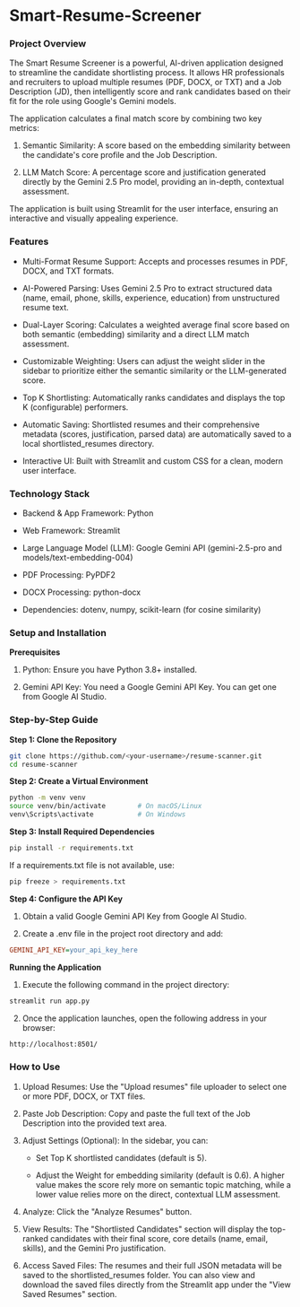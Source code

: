 # Smart-Resume-Screener
### Project Overview
The Smart Resume Screener is a powerful, AI-driven application designed to streamline the candidate shortlisting process. It allows HR professionals and recruiters to upload multiple resumes (PDF, DOCX, or TXT) and a Job Description (JD), then intelligently score and rank candidates based on their fit for the role using Google's Gemini models.

The application calculates a final match score by combining two key metrics:

1.  Semantic Similarity: A score based on the embedding similarity between the candidate's core profile and the Job Description.
    
2.  LLM Match Score: A percentage score and justification generated directly by the Gemini 2.5 Pro model, providing an in-depth, contextual assessment.
    

The application is built using Streamlit for the user interface, ensuring an interactive and visually appealing experience.

### Features

*   Multi-Format Resume Support: Accepts and processes resumes in PDF, DOCX, and TXT formats.
    
*   AI-Powered Parsing: Uses Gemini 2.5 Pro to extract structured data (name, email, phone, skills, experience, education) from unstructured resume text.
    
*   Dual-Layer Scoring: Calculates a weighted average final score based on both semantic (embedding) similarity and a direct LLM match assessment.
    
*   Customizable Weighting: Users can adjust the weight slider in the sidebar to prioritize either the semantic similarity or the LLM-generated score.
    
*   Top K Shortlisting: Automatically ranks candidates and displays the top K (configurable) performers.
    
*   Automatic Saving: Shortlisted resumes and their comprehensive metadata (scores, justification, parsed data) are automatically saved to a local shortlisted\_resumes directory.
    
*   Interactive UI: Built with Streamlit and custom CSS for a clean, modern user interface.
    

### Technology Stack

*   Backend & App Framework: Python
    
*   Web Framework: Streamlit
    
*   Large Language Model (LLM): Google Gemini API (gemini-2.5-pro and models/text-embedding-004)
    
*   PDF Processing: PyPDF2
    
*   DOCX Processing: python-docx
    
*   Dependencies: dotenv, numpy, scikit-learn (for cosine similarity)
    

### Setup and Installation

**Prerequisites**

1.  Python: Ensure you have Python 3.8+ installed.
    
2.  Gemini API Key: You need a Google Gemini API Key. You can get one from Google AI Studio.
    

### Step-by-Step Guide

**Step 1: Clone the Repository**
```bash
git clone https://github.com/<your-username>/resume-scanner.git
cd resume-scanner
```

**Step 2: Create a Virtual Environment**
```bash
python -m venv venv
source venv/bin/activate        # On macOS/Linux
venv\Scripts\activate           # On Windows
```

**Step 3: Install Required Dependencies**
```bash
pip install -r requirements.txt
```
If a requirements.txt file is not available, use:
```bash
pip freeze > requirements.txt
```
**Step 4: Configure the API Key**

1. Obtain a valid Google Gemini API Key from Google AI Studio.

2. Create a .env file in the project root directory and add:
```ini
GEMINI_API_KEY=your_api_key_here
```

**Running the Application**
1. Execute the following command in the project directory:
```bash
streamlit run app.py
```
2. Once the application launches, open the following address in your browser:
```bash
http://localhost:8501/
```

### How to Use

1.  Upload Resumes: Use the "Upload resumes" file uploader to select one or more PDF, DOCX, or TXT files.
    
2.  Paste Job Description: Copy and paste the full text of the Job Description into the provided text area.
    
3.  Adjust Settings (Optional): In the sidebar, you can:
    
    *   Set Top K shortlisted candidates (default is 5).
        
    *   Adjust the Weight for embedding similarity (default is 0.6). A higher value makes the score rely more on semantic topic matching, while a lower value relies more on the direct, contextual LLM assessment.
        
4.  Analyze: Click the "Analyze Resumes" button.
    
5.  View Results: The "Shortlisted Candidates" section will display the top-ranked candidates with their final score, core details (name, email, skills), and the Gemini Pro justification.
    
6.  Access Saved Files: The resumes and their full JSON metadata will be saved to the shortlisted\_resumes folder. You can also view and download the saved files directly from the Streamlit app under the "View Saved Resumes" section.